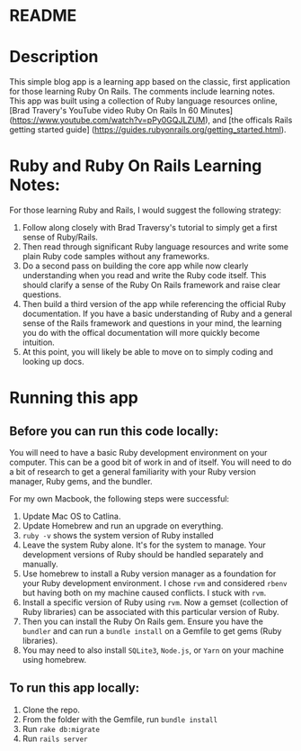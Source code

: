 # README

# Description

This simple blog app is a learning app based on the classic, first application for those
learning Ruby On Rails. The comments include learning notes. This app was built
using a collection of Ruby language resources online, [Brad Travery's YouTube
video Ruby On Rails In 60 Minutes] (https://www.youtube.com/watch?v=pPy0GQJLZUM),
and [the officals Rails getting started guide] (https://guides.rubyonrails.org/getting_started.html).

# Ruby and Ruby On Rails Learning Notes:

For those learning Ruby and Rails, I would suggest the following strategy:

1. Follow along closely with Brad Traversy's tutorial to simply get a first sense of Ruby/Rails.
2. Then read through significant Ruby language resources and write some plain Ruby code samples without any frameworks.
3. Do a second pass on building the core app while now clearly understanding when you read and write the Ruby code itself. This should clarify a sense of the Ruby On Rails framework and raise clear questions.
4. Then build a third version of the app while referencing the official Ruby documentation. If you have a basic understanding of Ruby and a general sense of the Rails framework and questions in your mind, the learning you do with the offical documentation will more quickly become intuition.
5. At this point, you will likely be able to move on to simply coding and looking up docs.

# Running this app

## Before you can run this code locally:

You will need to have a basic Ruby development environment on your computer. This can be a good bit of work in and of itself. You will need to do a bit of research to get a general familiarity with your Ruby version manager, Ruby gems, and the bundler.

For my own Macbook, the following steps were successful:

1.  Update Mac OS to Catlina.
2.  Update Homebrew and run an upgrade on everything.
3.  `ruby -v` shows the system version of Ruby installed
4.  Leave the system Ruby alone. It's for the system to manage. Your development versions of Ruby should be handled separately and manually.
5.  Use homebrew to install a Ruby version manager as a foundation for your Ruby development environment. I chose `rvm` and considered `rbenv` but having both on my machine caused conflicts. I stuck with `rvm`.
6.  Install a specific version of Ruby using `rvm`. Now a gemset (collection of Ruby libraries) can be associated with this particular version of Ruby.
7.  Then you can install the Ruby On Rails gem. Ensure you have the `bundler` and can run a `bundle install` on a Gemfile to get gems (Ruby libraries).
8.  You may need to also install `SQLite3`, `Node.js`, or `Yarn` on your machine using homebrew.

## To run this app locally:

1. Clone the repo.
2. From the folder with the Gemfile, run `bundle install`
3. Run `rake db:migrate`
4. Run `rails server`
